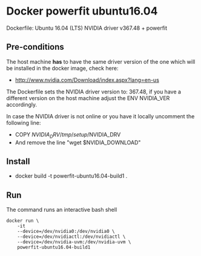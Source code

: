 # Docker powerfit ubuntu16.04
Dockerfile: Ubuntu 16.04 (LTS) NVIDIA driver v367.48 + powerfit

## Pre-conditions

The host machine **has** to have the same driver version of the one which will be
installed in the docker image, check here:

* http://www.nvidia.com/Download/index.aspx?lang=en-us

The Dockerfile sets the NVIDIA driver version to: 367.48, if you have a different
version on the host machine adjust the ENV NVIDIA_VER accordingly.

In case the NVIDIA driver is not online or you have it locally uncomment
the following line:

* COPY $NVIDIA_DRV /tmp/setup/$NVIDIA_DRV
* And remove the line "wget $NVIDIA_DOWNLOAD"

## Install

* docker build -t powerfit-ubuntu16.04-build1 .

## Run

The command runs an interactive bash shell

```
docker run \
    -it
    --device=/dev/nvidia0:/dev/nvidia0 \
    --device=/dev/nvidiactl:/dev/nvidiactl \
    --device=/dev/nvidia-uvm:/dev/nvidia-uvm \
    powerfit-ubuntu16.04-build1
```




